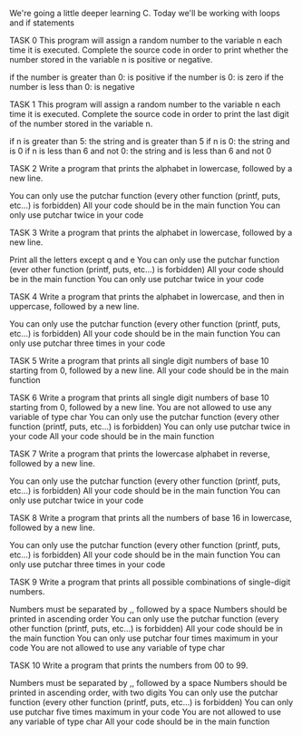 We're going a little deeper learning C. Today we'll be working with loops and if statements

TASK 0 This program will assign a random number to the variable n each time it is executed. Complete the source code in order to print whether the number stored in the variable n is positive or negative.

if the number is greater than 0: is positive
if the number is 0: is zero
if the number is less than 0: is negative

TASK 1 This program will assign a random number to the variable n each time it is executed. Complete the source code in order to print the last digit of the number stored in the variable n.

if n is greater than 5: the string and is greater than 5
if n is 0: the string and is 0
if n is less than 6 and not 0: the string and is less than 6 and not 0

TASK 2 Write a program that prints the alphabet in lowercase, followed by a new line.

You can only use the putchar function (every other function (printf, puts, etc…) is forbidden)
All your code should be in the main function
You can only use putchar twice in your code

TASK 3 Write a program that prints the alphabet in lowercase, followed by a new line.

Print all the letters except q and e
You can only use the putchar function (ever other function (printf, puts, etc…) is forbidden)
All your code should be in the main function
You can only use putchar twice in your code

TASK 4 Write a program that prints the alphabet in lowercase, and then in uppercase, followed by a new line.

You can only use the putchar function (every other function (printf, puts, etc…) is forbidden)
All your code should be in the main function
You can only use putchar three times in your code

TASK 5 Write a program that prints all single digit numbers of base 10 starting from 0, followed by a new line.
All your code should be in the main function

TASK 6 Write a program that prints all single digit numbers of base 10 starting from 0, followed by a new line.
You are not allowed to use any variable of type char
You can only use the putchar function (every other function (printf, puts, etc…) is forbidden)
You can only use putchar twice in your code
All your code should be in the main function

TASK 7 Write a program that prints the lowercase alphabet in reverse, followed by a new line.

You can only use the putchar function (every other function (printf, puts, etc…) is forbidden)
All your code should be in the main function
You can only use putchar twice in your code

TASK 8 Write a program that prints all the numbers of base 16 in lowercase, followed by a new line.

You can only use the putchar function (every other function (printf, puts, etc…) is forbidden)
All your code should be in the main function
You can only use putchar three times in your code

TASK 9 Write a program that prints all possible combinations of single-digit numbers.

Numbers must be separated by ,, followed by a space
Numbers should be printed in ascending order
You can only use the putchar function (every other function (printf, puts, etc…) is forbidden)
All your code should be in the main function
You can only use putchar four times maximum in your code
You are not allowed to use any variable of type char

TASK 10 Write a program that prints the numbers from 00 to 99.

Numbers must be separated by ,, followed by a space
Numbers should be printed in ascending order, with two digits
You can only use the putchar function (every other function (printf, puts, etc…) is forbidden)
You can only use putchar five times maximum in your code
You are not allowed to use any variable of type char
All your code should be in the main function

